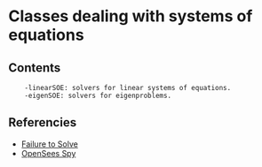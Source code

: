 # Classes dealing with systems of equations

## Contents

        -linearSOE: solvers for linear systems of equations.
		-eigenSOE: solvers for eigenproblems.

## Referencies
- [Failure to Solve](https://portwooddigital.com/2021/09/12/failure-to-solve)
- [OpenSees Spy](https://portwooddigital.com/2022/03/13/opensees-spy)
